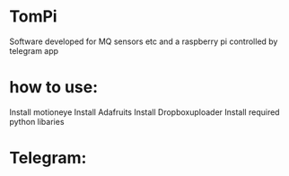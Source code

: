# TomPi
Software developed for MQ sensors etc and a raspberry pi controlled by telegram app

# how to use:
Install motioneye
Install Adafruits
Install Dropboxuploader
Install required python libaries

# Telegram:

